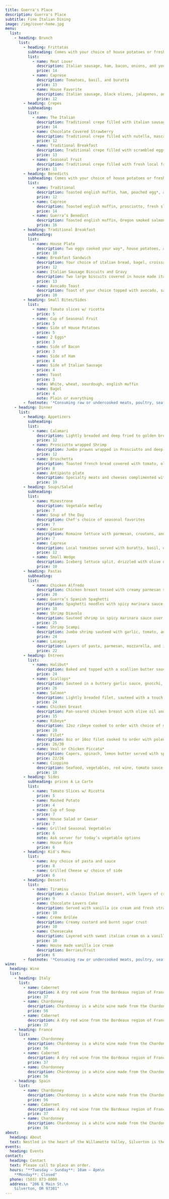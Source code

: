 ```yaml
---
title: Guerra's Place
description: Guerra's Place
subtitle: Fine Italian Dining
image: /img/cover-home.jpg
menu:
  list:
    - heading: Brunch
      list:
        - heading: Frittatas
          subheading: Comes with your choice of house potatoes or fresh fruit
          list:
            - name: Meat Lover
              description: Italian sausage, ham, bacon, onions, and your choice of cheese
              price: 14
            - name: Caprese
              description: Tomatoes, basil, and buratta
              price: 13
            - name: House Favorite
              description: Italian sausage, black olives, jalapenos, and pepperjack cheese with a side of salsa
              price: 12
        - heading: Crepes
          subheading:
          list:
            - name: The Italian
              description: Traditional crepe filled with italian sausage, spinach, and ricotta cheese
              price: 14
            - name: Chocolate Covered Strawberry
              description: Traditional crepe filled with nutella, mascarpone, and fresh sliced strawberries
              price: 12
            - name: Traditional Breakfast
              description: Traditional crepe filled with scrambled eggs, cheddar cheese, and your choice of italian sausage, bacon, or ham
              price: 13
            - name: Seasonal Fruit
              description: Traditional crepe filled with fresh local fruits and your choice of powdered sugar or whipped cream (Please ask your server for today’s fresh fruit option)
              price: 11
        - heading: Benedicts
          subheading: Comes with your choice of house potatoes or fresh fruit
          list:
            - name: Traditional
              description: Toasted english muffin, ham, poached egg*, and hollandaise
              price: 12
            - name: Caprese
              description: Toasted english muffin, prosciutto, fresh sliced tomato, basil, mozzarella, poached egg*, covered in a pesto hollandaise
              price: 14
            - name: Guerra’s Benedict
              description: Toasted english muffin, Oregon smoked salmon, fresh sliced avocado, pickled red onion, poached egg*, covered in hollandaise and sprinkled with red chili flakes
              price: 16
        - heading: Traditional Breakfast
          subheading:
          list:
            - name: House Plate
              description: Two eggs cooked your way*, house potatoes, and bacon with your choice of toast
              price: 10
            - name: Breakfast Sandwich
              description: Your choice of italian bread, bagel, croissant, or english muffin with eggs cooked your way*, choice of bacon, ham, or italian sausage, and cheese. Served with house potatoes
              price: 12
            - name: Italian Sausage Biscuits and Gravy
              description: Two large biscuits covered in house made italian sausage gravy with a side of house potatoes
              price: 13
            - name: Avocado Toast
              description: Toast of your choice topped with avocado, salt, pepper, and your option of toppings (bacon, tomatoes, salad greens)
              price: 10
        - heading: Small Bites/Sides
          list:
            - name: Tomato slices w/ ricotta
              price: 5
            - name: Cup of Seasonal Fruit
              price: 5
            - name: Side of House Potatoes
              price: 5
            - name: 2 Eggs*
              price: 3
            - name: Side of Bacon
              price: 3
            - name: Side of Ham
              price: 4
            - name: Side of Italian Sausage
              price: 4
            - name: Toast
              price: 3
              note: White, wheat, sourdough, english muffin
            - name: Bagel
              price: 4
              note: Plain or everything
        - footnote: '*Consuming raw or undercooked meats, poultry, seafood, shellfish, or eggs may increase your risk of foodborne illness'
    - heading: Dinner
      list:
        - heading: Appetizers
          subheading:
          list:
            - name: Calamari
              description: Lightly breaded and deep fried to golden brown and spicy marinara
              price: 12
            - name: Prosciutto wrapped Shrimp
              description: Jumbo prawns wrapped in Prosciutto and deep fried, served with drawn butter
              price: 12
            - name: Bruschetta
              description: Toasted french bread covered with tomato, olive oil, balsamic reduction, basil, and garlic
              price: 8
            - name: Antipasto plate
              description: Specialty meats and cheeses complimented with house made pickled veggies, house mustard, bread, and olive tapenade
              price: 19
        - heading: Soups/Salad
          subheading:
          list:
            - name: Minestrone
              description: Vegetable medley
              price: 7
            - name: Soup of the Day
              description: Chef's choice of seasonal favorites
              price: 7
            - name: Caesar
              description: Romaine lettuce with parmesan, croutons, and house made dressing
              price: 7
            - name: Caprese
              description: Local tomatoes served with buratta, basil, drizzled with olive oil and balsamic vinegar
              price: 12
            - name: Small Wedge
              description: Iceberg lettuce split, drizzled with olive oil and balsamic reduction, and sprinkled with grated parmesan cheese
              price: 10
        - heading: Pastas
          subheading:
          list:
            - name: Chicken Alfredo
              description: Chicken breast tossed with creamy parmesan sauce, broccoli, tomatoes, over fettuccine noodles
              price: 20
            - name: Guerra’s Spanish Spaghetti
              description: Spaghetti noodles with spicy marinara sauce that is layered with cheese and baked
              price: 18
            - name: Shrimp Diavolo
              description: Sauteed shrimp in spicy marinara sauce over cheese ravioli
              price: 25
            - name: Shrimp Scampi
              description: Jumbo shrimp sauteed with garlic, tomato, and mushrooms over angel hair pasta
              price: 24
            - name: Lasagna
              description: Layers of pasta, parmesan, mozzarella, and italian sausage in a tomato base
              price: 22
        - heading: Entrees
          list:
            - name: Halibut*
              description: Baked and topped with a scallion butter sauce over rice
              price: 24
            - name: Scallops*
              description: Sauteed in a buttery garlic sauce, gnocchi, with balsamic vinegar, arugula/parsley pesto
              price: 26
            - name: Salmon*
              description: Lightly breaded filet, sauteed with a touch of lemon browned butter and your choice of side
              price: 24
            - name: Chicken breast
              description: Pan-seared chicken breast with olive oil and garlic, served with choice of side
              price: 15
            - name: Ribeye*
              description: 12oz ribeye cooked to order with choice of mashed potato and side
              price: 28
            - name: Filet*
              description: 8oz or 10oz filet cooked to order with polenta and marsala
              price: 26/30
            - name: Veal or Chicken Piccata*
              description: Capers, spinach, lemon butter served with spaghetti
              price: 22/26
            - name: Cioppino
              description: Seafood, vegetables, red wine, tomato sauce
              price: 18
        - heading: Sides
          subheading: prices A La Carte
          list:
            - name: Tomato Slices w/ Ricotta
              price: 5
            - name: Mashed Potato
              price: 4
            - name: Cup of Soup
              price: 7
            - name: House Salad or Caesar
              price: 7
            - name: Grilled Seasonal Vegetables
              price: 6
              note: Ask server for today’s vegetable options
            - name: House Rice
              price: 6
        - heading: Kid's Menu
          list:
            - name: Any choice of pasta and sauce
              price: 8
            - name: Grilled Cheese w/ choice of side
              price: 6
        - heading: Desserts
          list:
            - name: Tiramisu
              description: A classic Italian dessert, with layers of creamy custard set atop espresso-soaked ladyfingers
              price: 9
            - name: Chocolate Lovers Cake
              description: Served with vanilla ice cream and fresh strawberry
              price: 10
            - name: Crème Brûlée
              description: Creamy custard and burnt sugar crust
              price: 10
            - name: Cheesecake
              description: Layered with sweet italian cream on a vanilla cookie crust, topped with mixed berries and chocolate ganache
              price: 10
            - name: House made vanilla ice cream
              description: Berries/Fruit
              price: 6
        - footnote: '*Consuming raw or undercooked meats, poultry, seafood, shellfish, or eggs may increase your risk of foodborne illness'
wine:
  heading: Wine
  list:
    - heading: Italy
      list:
        - name: Cabernet
          description: A dry red wine from the Bordeaux region of France and in northern California. A dry red wine from the Bordeaux region of France and in northern California. A dry red wine from the Bordeaux region of France and in northern California.
          price: 37
        - name: Chardonney
          description: Chardonnay is a white wine made from the Chardonnay wine grape. Chardonnay is a white wine made from the Chardonnay wine grape. Chardonnay is a white wine made from the Chardonnay wine grape.
          price: 56
        - name: Cabernet
          description: A dry red wine from the Bordeaux region of France and in northern California. A dry red wine from the Bordeaux region of France and in northern California. A dry red wine from the Bordeaux region of France and in northern California.
          price: 37
    - heading: France
      list:
        - name: Chardonney
          description: Chardonnay is a white wine made from the Chardonnay wine grape. Chardonnay is a white wine made from the Chardonnay wine grape. Chardonnay is a white wine made from the Chardonnay wine grape.
          price: 56
        - name: Cabernet
          description: A dry red wine from the Bordeaux region of France and in northern California. A dry red wine from the Bordeaux region of France and in northern California. A dry red wine from the Bordeaux region of France and in northern California.
          price: 37
        - name: Chardonney
          description: Chardonnay is a white wine made from the Chardonnay wine grape. Chardonnay is a white wine made from the Chardonnay wine grape. Chardonnay is a white wine made from the Chardonnay wine grape.
          price: 56
    - heading: Spain
      list:
        - name: Chardonney
          description: Chardonnay is a white wine made from the Chardonnay wine grape. Chardonnay is a white wine made from the Chardonnay wine grape. Chardonnay is a white wine made from the Chardonnay wine grape.
          price: 56
        - name: Cabernet
          description: A dry red wine from the Bordeaux region of France and in northern California. A dry red wine from the Bordeaux region of France and in northern California. A dry red wine from the Bordeaux region of France and in northern California.
          price: 37
        - name: Chardonney
          description: Chardonnay is a white wine made from the Chardonnay wine grape. Chardonnay is a white wine made from the Chardonnay wine grape. Chardonnay is a white wine made from the Chardonnay wine grape.
          price: 56
about:
  heading: About
  text: Nestled in the heart of the Willamette Valley, Silverton is the home of our family-owned Italian restaurant. Sharing our namesake, Guerra's is an extension of our values and our commitment to fine dining. We hope you feel like a part of the family.
events:
  heading: Events
contact:
  heading: Contact
  text: Please call to place an order.
  hours: "**Tuesday – Sunday**: 10am – 8pm\n
    **Monday**: Closed"
  phone: (503) 873-8000
  address: "206 E Main St.\n
    Silverton, OR 97381"
---
```


